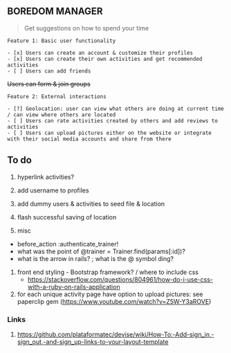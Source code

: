 ## BOREDOM MANAGER
> Get suggestions on how to spend your time 


`Feature 1: Basic user functionality`

	- [x] Users can create an account & customize their profiles 
	- [x] Users can create their own activities and get recommended activities
	- [ ] Users can add friends
<strike> Users can form & join groups </strike> 


`Feature 2: External interactions`

	- [?] Geolocation: user can view what others are doing at current time / can view where others are located
	- [ ] Users can rate activities created by others and add reviews to activities
	- [ ] Users can upload pictures either on the website or integrate with their social media accounts and share from there


## To do

1. hyperlink activities? 
1. add username to profiles
1. add dummy users & activities to seed file & location
1. flash successful saving of location

1. misc
  - before_action :authenticate_trainer!
  - what was the point of @trainer = Trainer.find(params[:id])? 
  - what is the arrow in rails? ; what is the @ symbol ding?

1. front end styling - Bootstrap framework? / where to include css
	- https://stackoverflow.com/questions/804961/how-do-i-use-css-with-a-ruby-on-rails-application  
1. for each unique activity page have option to upload pictures: see paperclip gem (https://www.youtube.com/watch?v=Z5W-Y3aROVE) 


### Links
1. https://github.com/plataformatec/devise/wiki/How-To:-Add-sign_in,-sign_out,-and-sign_up-links-to-your-layout-template


